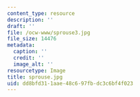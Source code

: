 ```yaml
---
content_type: resource
description: ''
draft: ''
file: /ocw-www/sprouse3.jpg
file_size: 14476
metadata:
  caption: ''
  credit: ''
  image_alt: ''
resourcetype: Image
title: sprouse.jpg
uid: dd8bfd31-1aae-48c6-97fb-dc3c6bf4f023
---
```

